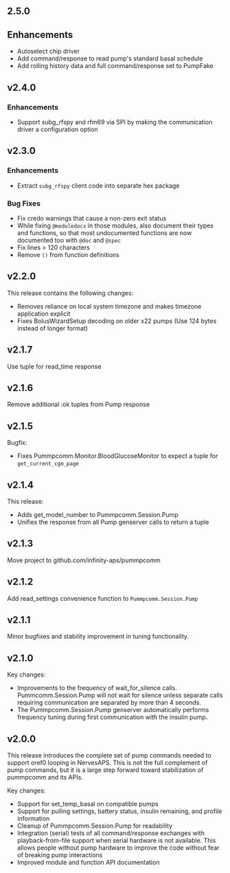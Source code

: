 ## 2.5.0

## Enhancements
* Autoselect chip driver
* Add command/response to read pump's standard basal schedule
* Add rolling history data and full command/response set to PumpFake

## v2.4.0

### Enhancements
* Support subg_rfspy and rfm69 via SPI by making the communication driver a configuration option

## v2.3.0

### Enhancements
* Extract `subg_rfspy` client code into separate hex package

### Bug Fixes
* Fix credo warnings that cause a non-zero exit status
* While fixing `@moduledocs` in those modules, also document their types and functions, so that most undocumented functions are now documented too with `@doc` and `@spec`
* Fix lines > 120 characters
* Remove `()` from function definitions

## v2.2.0

This release contains the following changes:

* Removes reliance on local system timezone and makes timezone application explicit
* Fixes BolusWizardSetup decoding on older x22 pumps (Use 124 bytes instead of longer format)

## v2.1.7

Use tuple for read_time response

## v2.1.6

Remove additional :ok tuples from Pump response

## v2.1.5

Bugfix:

* Fixes Pummpcomm.Monitor.BloodGlucoseMonitor to expect a tuple for `get_current_cgm_page`

## v2.1.4

This release:

* Adds get_model_number to Pummpcomm.Session.Pump
* Unifies the response from all Pump genserver calls to return a tuple

## v2.1.3

Move project to github.com/infinity-aps/pummpcomm

## v2.1.2

Add read_settings convenience function to `Pummpcomm.Session.Pump`

## v2.1.1

Minor bugfixes and stability improvement in tuning functionality.

## v2.1.0

Key changes:
* Improvements to the frequency of wait_for_silence calls. Pummcomm.Session.Pump will not wait for silence unless separate calls requiring communication are separated by more than 4 seconds.
* The Pummpcomm.Session.Pump genserver automatically performs frequency tuning during first communication with the insulin pump.

## v2.0.0

This release introduces the complete set of pump commands needed to support oref0 looping in NervesAPS. This is not the full complement of pump commands, but it is a large step forward toward stabilization of pummpcomm and its APIs.

Key changes:
* Support for set_temp_basal on compatible pumps
* Support for pulling settings, battery status, insulin remaining, and profile information
* Cleanup of Pummpcomm.Session.Pump for readability
* Integration (serial) tests of all command/response exchanges with playback-from-file support when serial hardware is not available. This allows people without pump hardware to improve the code without fear of breaking pump interactions
* Improved module and function API documentation
